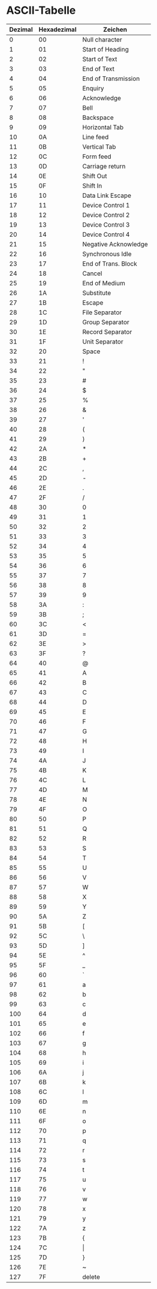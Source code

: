 # ASCII-Tabelle

| Dezimal | Hexadezimal | Zeichen              |
|---------|-------------|----------------------|
| 0       | 00          | Null character       |
| 1       | 01          | Start of Heading     |
| 2       | 02          | Start of Text        |
| 3       | 03          | End of Text          |
| 4       | 04          | End of Transmission  |
| 5       | 05          | Enquiry              |
| 6       | 06          | Acknowledge          |
| 7       | 07          | Bell                 |
| 8       | 08          | Backspace            |
| 9       | 09          | Horizontal Tab       |
| 10      | 0A          | Line feed            |
| 11      | 0B          | Vertical Tab         |
| 12      | 0C          | Form feed            |
| 13      | 0D          | Carriage return      |
| 14      | 0E          | Shift Out            |
| 15      | 0F          | Shift In             |
| 16      | 10          | Data Link Escape     |
| 17      | 11          | Device Control 1     |
| 18      | 12          | Device Control 2     |
| 19      | 13          | Device Control 3     |
| 20      | 14          | Device Control 4     |
| 21      | 15          | Negative Acknowledge |
| 22      | 16          | Synchronous Idle     |
| 23      | 17          | End of Trans. Block  |
| 24      | 18          | Cancel               |
| 25      | 19          | End of Medium        |
| 26      | 1A          | Substitute           |
| 27      | 1B          | Escape               |
| 28      | 1C          | File Separator       |
| 29      | 1D          | Group Separator      |
| 30      | 1E          | Record Separator     |
| 31      | 1F          | Unit Separator       |
| 32      | 20          | Space   |
| 33      | 21          | !       |
| 34      | 22          | "       |
| 35      | 23          | #       |
| 36      | 24          | $       |
| 37      | 25          | %       |
| 38      | 26          | &       |
| 39      | 27          | '       |
| 40      | 28          | (       |
| 41      | 29          | )       |
| 42      | 2A          | *       |
| 43      | 2B          | +       |
| 44      | 2C          | ,       |
| 45      | 2D          | -       |
| 46      | 2E          | .       |
| 47      | 2F          | /       |
| 48      | 30          | 0       |
| 49      | 31          | 1       |
| 50      | 32          | 2       |
| 51      | 33          | 3       |
| 52      | 34          | 4       |
| 53      | 35          | 5       |
| 54      | 36          | 6       |
| 55      | 37          | 7       |
| 56      | 38          | 8       |
| 57      | 39          | 9       |
| 58      | 3A          | :       |
| 59      | 3B          | ;       |
| 60      | 3C          | <       |
| 61      | 3D          | =       |
| 62      | 3E          | >       |
| 63      | 3F          | ?       |
| 64      | 40          | @       |
| 65      | 41          | A       |
| 66      | 42          | B       |
| 67      | 43          | C       |
| 68      | 44          | D       |
| 69      | 45          | E       |
| 70      | 46          | F       |
| 71      | 47          | G       |
| 72      | 48          | H       |
| 73      | 49          | I       |
| 74      | 4A          | J       |
| 75      | 4B          | K       |
| 76      | 4C          | L       |
| 77      | 4D          | M       |
| 78      | 4E          | N       |
| 79      | 4F          | O       |
| 80      | 50          | P       |
| 81      | 51          | Q       |
| 82      | 52          | R       |
| 83      | 53          | S       |
| 84      | 54          | T       |
| 85      | 55          | U       |
| 86      | 56          | V       |
| 87      | 57          | W       |
| 88      | 58          | X       |
| 89      | 59          | Y       |
| 90      | 5A          | Z       |
| 91      | 5B          | [       |
| 92      | 5C          | \       |
| 93      | 5D          | ]       |
| 94      | 5E          | ^       |
| 95      | 5F          | _       |
| 96      | 60          | `       |
| 97      | 61          | a       |
| 98      | 62          | b       |
| 99      | 63          | c       |
| 100     | 64          | d       |
| 101     | 65          | e       |
| 102     | 66          | f       |
| 103     | 67          | g       |
| 104     | 68          | h       |
| 105     | 69          | i       |
| 106     | 6A          | j       |
| 107     | 6B          | k       |
| 108     | 6C          | l       |
| 109     | 6D          | m       |
| 110     | 6E          | n       |
| 111     | 6F          | o       |
| 112     | 70          | p       |
| 113     | 71          | q       |
| 114     | 72          | r       |
| 115     | 73          | s       |
| 116     | 74          | t       |
| 117     | 75          | u       |
| 118     | 76          | v       |
| 119     | 77          | w       |
| 120     | 78          | x       |
| 121     | 79          | y       |
| 122     | 7A          | z       |
| 123     | 7B          | {       |
| 124     | 7C          | \|      |
| 125     | 7D          | }       |
| 126     | 7E          | ~       |
| 127     | 7F          | delete  |
